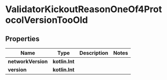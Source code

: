 
# ValidatorKickoutReasonOneOf4ProtocolVersionTooOld

## Properties
| Name | Type | Description | Notes |
| ------------ | ------------- | ------------- | ------------- |
| **networkVersion** | **kotlin.Int** |  |  |
| **version** | **kotlin.Int** |  |  |



